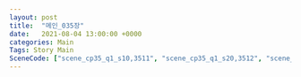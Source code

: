 ```yaml
---
layout: post
title:  "메인_035장"
date:   2021-08-04 13:00:00 +0000
categories: Main
Tags: Story Main
SceneCode: ["scene_cp35_q1_s10,3511", "scene_cp35_q1_s20,3512", "scene_cp35_q2_s10,3521", "scene_cp35_q2_s20,3522", "scene_cp35_q3_s10,3531", "scene_cp35_q3_s20,3532", "scene_cp35_q4_s10,3541", "scene_cp35_q4_s20,3542", "scene_cp35_q4_s30,3543"]
---
```

